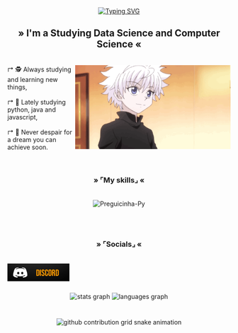 <div align="center">
  <a href="https://git.io/typing-svg">
    <img src="https://readme-typing-svg.demolab.com?font=Playwrite+Deutschland+Grundschrift&weight=500&size=23&pause=1000&color=FFFFFF&background=B91EFF00&center=true&vCenter=true&width=435&lines=%E2%9C%A6+Welcome+to+my+profile!+%E2%9C%A6;%C2%BB+Hi+Guys!+I'm+Preguicinha+%C2%AB" alt="Typing SVG" />
    </a>
</div>

<h2 align=center>» I'm a Studying Data Science and Computer Science «</h2><br>

<img align="right" alt="" height="190px" src="./src/killua.gif">

<div align="left">
↱ 🕵️ Always studying and learning new things,<br><br>
↱ 📍 Lately studying python, java and javascript,<br><br>
↱ 🎈 Never despair for a dream you can achieve soon.<br>
</div><br>

#

<h3 align=center>» ⌜My skills⌟ «</h3>
<div style="text-align: center;" align="center"><br>
<img align="center" alt="Preguicinha-Py" src="https://skillicons.dev/icons?i=html,css,js,py,java,vscode">
</div><br><br>

#
<h3 align=center> » ⌜Socials⌟ «</h3><br>
<div style="text-align: center;" align="center">
<div align="left">
  <a href="https://discord.gg/DeSzhZe5jZ" target="_blank"><img width="140px" src="src/discord.png" target="_blank"></a> 
</div>

###

<div style="text-align: center;" align="center">
  <img src="https://github-readme-stats.vercel.app/api?username=LucasOMestredosmagos&hide_title=false&hide_rank=false&show_icons=true&include_all_commits=true&count_private=true&disable_animations=false&theme=dracula&locale=en&hide_border=false&order=1" height="150" alt="stats graph"/>
  <img src="https://github-readme-stats.vercel.app/api/top-langs?username=LucasOMestredosmagos&locale=en&hide_title=false&layout=compact&card_width=320&langs_count=5&theme=dracula&hide_border=false&order=2" height="150" alt="languages graph"/>
</div>

#

<picture align="center">
 <source media="(prefers-color-scheme: dark)" srcset="https://raw.githubusercontent.com/LucasOMestredosmagos/LucasOMestredosmagos/output/snake.svg">
 <source media="(prefers-color-scheme: light)" srcset="https://raw.githubusercontent.com/LucasOMestredosmagos/LucasOMestredosmagos/output/snake.svg">
 <img align="center" alt="github contribution grid snake animation" src="https://raw.githubusercontent.com/LucasOMestredosmagos/LucasOMestredosmagos/output/snake.svg">
</picture> 
  